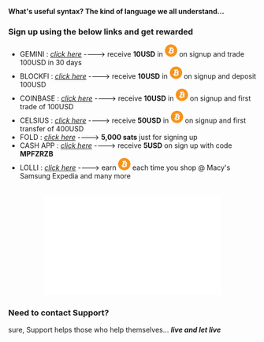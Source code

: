 

**What's useful syntax?  The kind of language we all understand...**

### Sign up using the below links and get rewarded

- GEMINI : _[click here](https://gemini.com/share/qz6d8kfe)_ ----> receive **10USD** in <img src="btc_icon.png" alt="btc" width="25" height="25"> on signup and trade 100USD in 30 days
- BLOCKFI : _[click here](https://blockfi.com/?ref=e67ce9d2)_ ----> receive **10USD** in <img src="btc_icon.png" alt="btc" width="25" height="25"> on signup and deposit 100USD
- COINBASE : _[click here](https://www.coinbase.com/join/shriva_rx)_ ----> receive **10USD** in <img src="btc_icon.png" alt="btc" width="25" height="25"> on signup and first trade of 100USD
- CELSIUS : _[click here](https://celsiusnetwork.app.link/168531fa35)_ ----> receive **50USD** in <img src="btc_icon.png" alt="btc" width="25" height="25"> on signup and first transfer of 400USD
- FOLD : _[click here](https://use.foldapp.com/r/TAJHF47W)_ ----> **5,000 sats** just for signing up
- CASH APP : _[click here](https://cash.app)_ ----> receive **5USD** on sign up with code **MPFZRZB**
- LOLLI : _[click here](https://lolli.com/share/3zEBDefcZs)_ ----> earn <img src="btc_icon.png" alt="btc" width="25" height="25"> each time you shop @ Macy's Samsung Expedia and many more


<br>
<center><iframe src="giphy.gif" width="360" height="202.5" frameBorder="0" class="giphy-embed" allowFullScreen></iframe></center>



### Need to contact Support?
sure, Support helps those who help themselves...
_**live and let live**_
